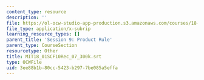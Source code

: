 ```yaml
---
content_type: resource
description: ''
file: https://ol-ocw-studio-app-production.s3.amazonaws.com/courses/18-01sc-single-variable-calculus-fall-2010/3ee88b1b80cc5423b2977be085a5effa_MIT18_01SCF10Rec_07_300k.vtt
file_type: application/x-subrip
learning_resource_types: []
parent_title: 'Session 9: Product Rule'
parent_type: CourseSection
resourcetype: Other
title: MIT18_01SCF10Rec_07_300k.srt
type: OCWFile
uid: 3ee88b1b-80cc-5423-b297-7be085a5effa
---
```

